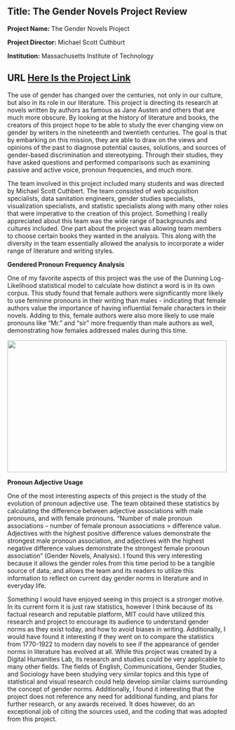 Title: The Gender Novels Project Review
---
**Project Name:** The Gender Novels Project

**Project Director:** Michael Scott Cuthburt

**Institution:** Massachusetts Institute of Technology

**URL** [Here Is the Project Link](http://gendernovels.digitalhumanitiesmit.org/info/gender_novels_overview) 
--- 

  The use of gender has changed over the centuries, not only in our culture, but also in its role in our literature. This project is directing its research at novels written by authors as famous as Jane Austen and others that are much more obscure. By looking at the history of literature and books, the creators of this project hope to be able to study the ever changing view on gender by writers in the nineteenth and twentieth centuries. The goal is that by embarking on this mission, they are able to draw on the views and opinions of the past to diagnose potential causes, solutions, and sources of gender-based discrimination and stereotyping. Through their studies, they have asked questions and performed comparisons such as examining passive and active voice, pronoun frequencies, and much more.
    
  The team involved in this project included many students and was directed by Michael Scott Cuthbert. The team consisted of web acquisition specialists, data sanitation engineers, gender studies specialists, visualization specialists, and statistic specialists along with many other roles that were imperative to the creation of this project. Something I really appreciated about this team was the wide range of backgrounds and cultures included. One part about the project was allowing team members to choose certain books they wanted in the analysis. This along with the diversity in the team essentially allowed the analysis to incorporate a wider range of literature and writing styles.  

**Gendered Pronoun Frequency Analysis**

  One of my favorite aspects of this project was the use of the Dunning Log-Likelihood statistical model to calculate how distinct a word is in its own corpus. This study found that female authors were significantly more likely to use feminine pronouns in their writing than males - indicating that female authors value the importance of having influential female characters in their novels. Adding to this, female authors were also more likely to use male pronouns like “Mr.” and “sir” more frequently than male authors as well, demonstrating how females addressed males during this time.
  
<img src="https://taylornicole05.github.io/taylornicole5/images/binned.png" width="500" height="300" />

**Pronoun Adjective Usage**

One of the most interesting aspects of this project is the study of the evolution of pronoun adjective use. The team obtained these statistics  by calculating the difference between adjective associations with male pronouns, and with female pronouns. “Number of male pronoun associations – number of female pronoun associations = difference value. Adjectives with the highest positive difference values demonstrate the strongest male pronoun association, and adjectives with the highest negative difference values demonstrate the strongest female pronoun association” (Gender Novels, Analysis). I found this very interesting because it allows the gender roles from this time period to be a tangible source of data, and allows the team and its readers to utilize this information to reflect on current day gender norms in literature and in everyday life. 

  Something I would have enjoyed seeing in this project is a stronger motive. In its current form it is just raw statistics, however I think because of its factual research and reputable platform, MIT could have utilized this research and project to encourage its audience to understand gender norms as they exist today, and how to avoid biases in writing. Additionally, I would have found it interesting if they went on to compare the statistics from 1770-1922 to modern day novels to see if the appearance of gender norms in literature has evolved at all. 
  While this project was created by a Digital Humanities Lab, its research and studies could be very applicable to many other fields. The fields of English, Communications, Gender Studies, and Sociology have been studying very similar topics and this type of statistical and visual research could help develop similar claims surrounding the concept of gender norms.  Additionally, I found it interesting that the project does not reference any need for additional funding, and plans for further research, or any awards received. It does however, do an exceptional job of citing the sources used, and the coding that was adopted from this project. 

